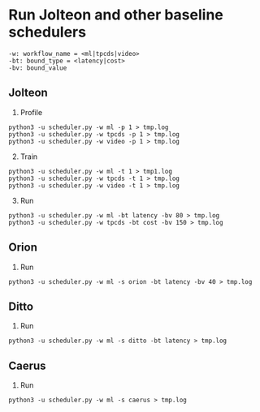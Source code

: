 # Run Jolteon and other baseline schedulers

```
-w: workflow_name = <ml|tpcds|video>
-bt: bound_type = <latency|cost>
-bv: bound_value
```

## Jolteon

1. Profile
```
python3 -u scheduler.py -w ml -p 1 > tmp.log
python3 -u scheduler.py -w tpcds -p 1 > tmp.log
python3 -u scheduler.py -w video -p 1 > tmp.log
```

2. Train
```
python3 -u scheduler.py -w ml -t 1 > tmp1.log
python3 -u scheduler.py -w tpcds -t 1 > tmp.log
python3 -u scheduler.py -w video -t 1 > tmp.log
```

3. Run
```
python3 -u scheduler.py -w ml -bt latency -bv 80 > tmp.log
python3 -u scheduler.py -w tpcds -bt cost -bv 150 > tmp.log
```

## Orion

1. Run
```
python3 -u scheduler.py -w ml -s orion -bt latency -bv 40 > tmp.log
```

## Ditto

1. Run
```
python3 -u scheduler.py -w ml -s ditto -bt latency > tmp.log
```

## Caerus

1. Run
```
python3 -u scheduler.py -w ml -s caerus > tmp.log
```